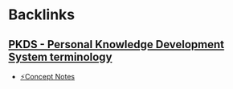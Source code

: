 
# Backlinks
## [PKDS - Personal Knowledge Development System terminology](<PKDS - Personal Knowledge Development System terminology.md>)
- [⚡Concept Notes](<⚡Concept Notes.md>)

